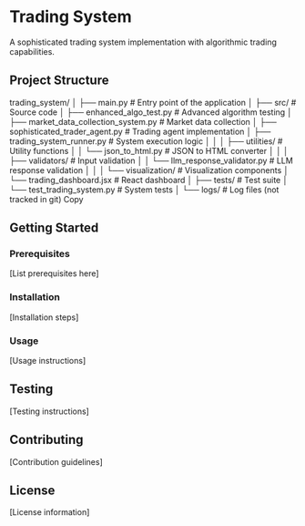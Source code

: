 # Trading System

A sophisticated trading system implementation with algorithmic trading capabilities.

## Project Structure
trading_system/
│
├── main.py                            # Entry point of the application
│
├── src/                              # Source code
│   ├── enhanced_algo_test.py         # Advanced algorithm testing
│   ├── market_data_collection_system.py # Market data collection
│   ├── sophisticated_trader_agent.py  # Trading agent implementation
│   ├── trading_system_runner.py      # System execution logic
│   │
│   ├── utilities/                    # Utility functions
│   │   └── json_to_html.py          # JSON to HTML converter
│   │
│   ├── validators/                   # Input validation
│   │   └── llm_response_validator.py # LLM response validation
│   │
│   └── visualization/               # Visualization components
│       └── trading_dashboard.jsx    # React dashboard
│
├── tests/                           # Test suite
│   └── test_trading_system.py      # System tests
│
└── logs/                           # Log files (not tracked in git)
Copy
## Getting Started

### Prerequisites
[List prerequisites here]

### Installation
[Installation steps]

### Usage
[Usage instructions]

## Testing
[Testing instructions]

## Contributing
[Contribution guidelines]

## License
[License information]

